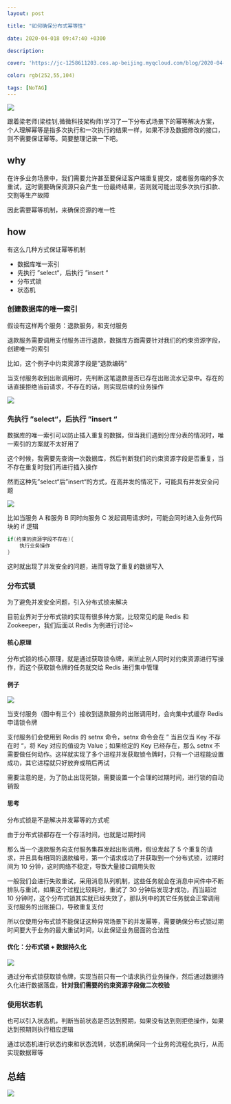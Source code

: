 ```yaml
---
layout: post

title: "如何确保分布式幂等性"

date: 2020-04-018 09:47:40 +0300

description:  

cover: 'https://jc-1258611203.cos.ap-beijing.myqcloud.com/blog/2020-04-18-%E6%88%AA%E5%B1%8F2020-04-18%E4%B8%8B%E5%8D%882.32.41.png'

color: rgb(252,55,104)

tags: [NoTAG]
---
```




![](https://jc-1258611203.cos.ap-beijing.myqcloud.com/blog/2020-04-18-%E6%88%AA%E5%B1%8F2020-04-18%E4%B8%8B%E5%8D%882.32.41.png)

跟着梁老师(梁桂钊,微微科技架构师)学习了一下分布式场景下的幂等解决方案，个人理解幂等是指多次执行和一次执行的结果一样，如果不涉及数据修改的接口，则不需要保证幂等。简要整理记录一下吧。

## why

在许多业务场景中，我们需要允许甚至要保证客户端重复提交，或者服务端的多次重试，这时需要确保资源只会产生一份最终结果，否则就可能出现多次执行扣款、交割等生产故障

因此需要幂等机制，来确保资源的唯一性

## how

有这么几种方式保证幂等机制

- 数据库唯一索引
- 先执行 ”select“，后执行 ”insert “
- 分布式锁
- 状态机

### 创建数据库的唯一索引

假设有这样两个服务：退款服务，和支付服务

退款服务需要调用支付服务进行退款，数据库方面需要针对我们的约束资源字段，创建唯一的索引

比如，这个例子中约束资源字段是”退款编码“

当支付服务收到出账调用时，先判断这笔退款是否已存在出账流水记录中。存在的话直接拒绝当前请求，不存在的话，则实现后续的业务操作



![](https://jc-1258611203.cos.ap-beijing.myqcloud.com/blog/2020-04-18-%E6%88%AA%E5%B1%8F2020-04-18%E4%B8%8A%E5%8D%889.56.07.png)

### 先执行 ”select“，后执行 ”insert “

数据库的唯一索引可以防止插入重复的数据，但当我们遇到分库分表的情况时，唯一索引的方案就不太好用了

这个时候，我需要先查询一次数据库，然后判断我们的约束资源字段是否重复，当不存在重复时我们再进行插入操作

然而这种先”select“后”insert“的方式，在高并发的情况下，可能具有并发安全问题

![](https://jc-1258611203.cos.ap-beijing.myqcloud.com/blog/2020-04-18-%E6%88%AA%E5%B1%8F2020-04-18%E4%B8%8A%E5%8D%8810.10.20.png)

比如当服务 A 和服务 B 同时向服务 C 发起调用请求时，可能会同时进入业务代码块的 if 逻辑

```c
if(约束的资源字段不存在){
	执行业务操作
}
```

这时就出现了并发安全的问题，进而导致了重复的数据写入

### 分布式锁

为了避免并发安全问题，引入分布式锁来解决

目前业界对于分布式锁的实现有很多种方案，比较常见的是 Redis 和 Zookeeper，我们后面以 Redis 为例进行讨论~

#### 核心原理

分布式锁的核心原理，就是通过获取锁令牌，来🈲止别人同时对约束资源进行写操作，而这个获取锁令牌的任务就交给 Redis 进行集中管理

#### 例子

![](https://jc-1258611203.cos.ap-beijing.myqcloud.com/blog/2020-04-18-%E6%88%AA%E5%B1%8F2020-04-18%E4%B8%8A%E5%8D%8810.18.56.png)

当支付服务（图中有三个）接收到退款服务的出账调用时，会向集中式缓存 Redis 申请锁令牌

支付服务们会使用到 Redis 的 setnx 命令，setnx 命令会在 ” 当且仅当 Key 不存在时 “，将 Key 对应的值设为 Value；如果给定的 Key 已经存在，那么 setnx 不需要做任何动作。这样就实现了多个进程并发获取锁令牌时，只有一个进程能设置成功，其它进程就只好放弃或稍后再试

需要注意的是，为了防止出现死锁，需要设置一个合理的过期时间，进行锁的自动销毁

#### 思考

分布式锁是不是解决并发幂等的方式呢

由于分布式锁都存在一个存活时间，也就是过期时间

那么当一个退款服务向支付服务集群发起出账调用，假设发起了 5 个重复的请求，并且具有相同的退款编号，第一个请求成功了并获取到一个分布式锁，过期时间为 10 分钟，这时网络不稳定，导致大量接口调用失败

一般我们会进行失败重试，采用消息队列机制，这些任务就会在消息中间件中不断排队与重试，如果这个过程比较耗时，重试了 30 分钟后发现才成功，而当超过 10 分钟时，这个分布式锁其实就已经失效了，那队列中的其它任务就会正常调用支付服务的出账接口，导致重复支付

所以仅使用分布式锁不能保证这种异常场景下的并发幂等，需要确保分布式锁过期时间要大于业务的最大重试时间，以此保证业务层面的合法性

#### 优化：分布式锁 + 数据持久化

![](https://jc-1258611203.cos.ap-beijing.myqcloud.com/blog/2020-04-18-%E6%88%AA%E5%B1%8F2020-04-18%E4%B8%8B%E5%8D%882.06.22.png)

通过分布式锁获取锁令牌，实现当前只有一个请求执行业务操作，然后通过数据持久化进行数据落盘，**针对我们需要的约束资源字段做二次校验**

### 使用状态机

也可以引入状态机，判断当前状态是否达到预期，如果没有达到则拒绝操作，如果达到预期则执行相应逻辑

通过状态机进行状态约束和状态流转，状态机确保同一个业务的流程化执行，从而实现数据幂等

## 总结

![](https://jc-1258611203.cos.ap-beijing.myqcloud.com/blog/2020-04-18-%E6%88%AA%E5%B1%8F2020-04-18%E4%B8%8B%E5%8D%882.14.05.png)